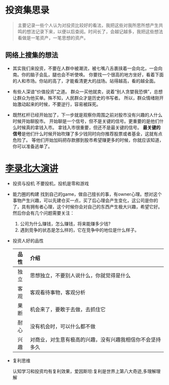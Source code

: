 # 投资集思录
>主要记录一些个人认为对投资比较好的看法，我把这些对我所思所想产生共鸣的想法记录下来，以便以后查阅。时间长了，会越记越多，我把这些想法看做是一笔资产，一笔思想的资产。

## 网络上搜集的想法
- 其实我们来投资，不要在人群中被潮流，被七嘴八舌裹挟着一会向北，一会向南。你的脑子会乱，腿也会不听使唤。
你要找一个很高的地方坐好，看着下面的人和市场。你站的高了，才能看清更大的战场。站得越高，看的越全面。

- 有些人深谙“价值投资”之道。
群众一买他就卖，说着“别人贪婪我恐惧”，总想让群众为他买单。殊不知，人民群众才是历史的书写者。
所以，群众情绪刚开始激动起来的时候，不要逆行，容易被踩死。

- 既然杠杆已经开始加了，下一步就是观察你周围之前对股市没有兴趣的人什么时候开始聊股市。
  开始聊是一个信号，但不是关键的信号。更重要的是他们什么时候真的拿钱入市。
  拿钱入市很重要，但还不是最关键的信号。
  **最关键的信号**是他们什么时候开始吹赚了多少钱同时向你推荐股票或者基金，这就有点危险了。
  等他们开始加码把存款挪到股市希望赚更多的时候，你就应该知道，你可以准备逃单了。

# [李录北大演讲](https://www.bilibili.com/video/BV1WZ4y1P7Ud)
 - 投资与投机
   不要投机，投机是零和游戏
   
 - 能力圈的构建
   找到自己的game，做自己擅长的事，有owner心理。想对这个事物产生兴趣，可以先建仓买一点，买了后心理会产生变化，这公司是你的了，具有拥有者心理，这个时候你会对自己的东西产生极大兴趣，希望它好。
   然后你会有几个问题需要关注：
   
   1. 公司为什么赚钱，怎么赚钱，将来能赚多少钱?
   2. 遇到竞争的状态是怎么样的，它在竞争中的地位是什么样子。
   
 - 投资人好的品性

   | 品性 | 介绍                                                     |
   | :--: | :------------------------------------------------------- |
   | 独立 | 思想独立，不要别人说什么，你就觉得是什么                 |
   | 客观 | 客观看待事物，客观分析                                   |
   | 果断 | 机会来了，要敢于去做，去抓住它                           |
   | 耐心 | 没有机会时，可以什么都不做                               |
   | 兴趣 | 对商业，对生意有极高的兴趣，没有兴趣我相信你不会坚持多久 |

- 复利思维

  认知学习和投资均有复利效果，爱因斯坦:复利是世界上第八大奇迹,多理解理解
